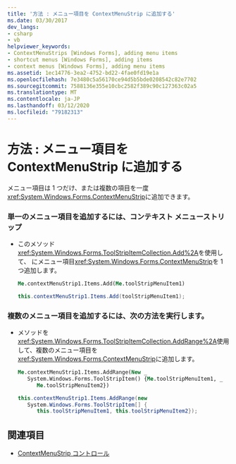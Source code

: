 ```yaml
---
title: '方法 : メニュー項目を ContextMenuStrip に追加する'
ms.date: 03/30/2017
dev_langs:
- csharp
- vb
helpviewer_keywords:
- ContextMenuStrips [Windows Forms], adding menu items
- shortcut menus [Windows Forms], adding items
- context menus [Windows Forms], adding menu items
ms.assetid: 1ec14776-3ea2-4752-bd22-4fae0fd19e1a
ms.openlocfilehash: 7e3480c5a56170ce94d5b5bde0208542c82e7702
ms.sourcegitcommit: 7588136e355e10cbc2582f389c90c127363c02a5
ms.translationtype: MT
ms.contentlocale: ja-JP
ms.lasthandoff: 03/12/2020
ms.locfileid: "79182313"
---
```

# <a name="how-to-add-menu-items-to-a-contextmenustrip"></a>方法 : メニュー項目を ContextMenuStrip に追加する
メニュー項目は 1 つだけ、または複数の項目を一度<xref:System.Windows.Forms.ContextMenuStrip>に追加できます。  
  
### <a name="to-add-a-single-menu-item-to-a-contextmenustrip"></a>単一のメニュー項目を追加するには、コンテキスト メニューストリップ  
  
- このメソッド<xref:System.Windows.Forms.ToolStripItemCollection.Add%2A>を使用して、 にメニュー項目<xref:System.Windows.Forms.ContextMenuStrip>を 1 つ追加します。  
  
    ```vb  
    Me.contextMenuStrip1.Items.Add(Me.toolStripMenuItem1)  
    ```  
  
    ```csharp  
    this.contextMenuStrip1.Items.Add(toolStripMenuItem1);  
    ```  
  
### <a name="to-add-several-menu-items-to-a-contextmenustrip"></a>複数のメニュー項目を追加するには、次の方法を実行します。  
  
- メソッドを<xref:System.Windows.Forms.ToolStripItemCollection.AddRange%2A>使用して、複数のメニュー項目を<xref:System.Windows.Forms.ContextMenuStrip>に追加します。  
  
    ```vb  
    Me.contextMenuStrip1.Items.AddRange(New _  
       System.Windows.Forms.ToolStripItem() {Me.toolStripMenuItem1, _  
          Me.toolStripMenuItem2})  
    ```  
  
    ```csharp  
    this.contextMenuStrip1.Items.AddRange(new
       System.Windows.Forms.ToolStripItem[] {  
          this.toolStripMenuItem1, this.toolStripMenuItem2});  
    ```  
  
## <a name="see-also"></a>関連項目

- [ContextMenuStrip コントロール](contextmenustrip-control.md)
